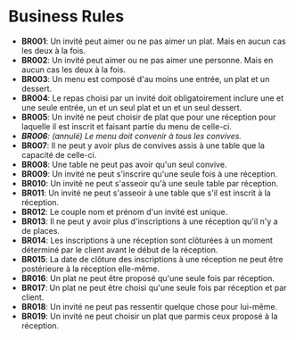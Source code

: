 # Business Rules

* **BR001**: Un invité peut aimer ou ne pas aimer un plat. Mais en aucun cas les deux à la fois.
* **BR002**: Un invité peut aimer ou ne pas aimer une personne. Mais en aucun cas les deux à la fois.
* **BR003**: Un menu est composé d'au moins une entrée, un plat et un dessert.
* **BR004**: Le repas choisi par un invité doit obligatoirement inclure une et une seule entrée, un et un seul plat et un et un seul dessert. 
* **BR005**: Un invité ne peut choisir de plat que pour une réception pour laquelle il est inscrit et faisant partie du menu de celle-ci.
* _**BR006**: (annulé) Le menu doit convenir à tous les convives._
* **BR007**: Il ne peut y avoir plus de convives assis à une table que la capacité de celle-ci.
* **BR008**: Une table ne peut pas avoir qu'un seul convive.
* **BR009**: Un invité ne peut s'inscrire qu'une seule fois à une réception.
* **BR010**: Un invité ne peut s'asseoir qu'à une seule table par réception.
* **BR011**: Un invité ne peut s'asseoir à une table que s'il est inscrit à la réception.
* **BR012**: Le couple nom et prénom d'un invité est unique.
* **BR013**: Il ne peut y avoir plus d'inscriptions à une réception qu'il n'y a de places.
* **BR014**: Les inscriptions à une réception sont clôturées à un moment déterminé par le client avant le début de la réception.
* **BR015**: La date de clôture des inscriptions à une réception ne peut être postérieure à la réception elle-même.
* **BR016**: Un plat ne peut être proposé qu'une seule fois par réception.
* **BR017**: Un plat ne peut être choisi qu'une seule fois par réception et par client.
* **BR018**: Un invité ne peut pas ressentir quelque chose pour lui-même.
* **BR019**: Un invité ne peut choisir un plat que parmis ceux proposé à la réception.
